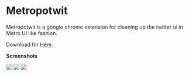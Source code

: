 Metropotwit
===========

Metropotwit is a google chrome extension for cleaning up the twitter ui in Metro UI like fashion.

Download for <a href="https://github.com/MichaelZaporozhets/Metropotwit/raw/master/Metropotwit.crx">Here</a>.

**Screenshots**

<img src="http://puu.sh/Wg6v" />
<img src="http://puu.sh/Wg6I" />
<img src="http://puu.sh/Wg8h" />
